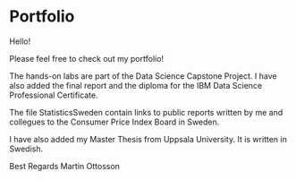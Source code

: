 # Portfolio

Hello!

Please feel free to check out my portfolio!

The hands-on labs are part of the Data Science Capstone Project. I have also added the final report and the diploma for the IBM Data Science Professional Certificate.

The file StatisticsSweden contain links to public reports written by me and collegues to the Consumer Price Index Board in Sweden.

I have also added my Master Thesis from Uppsala University. It is written in Swedish.

Best Regards
Martin Ottosson

